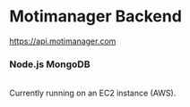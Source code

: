 # Motimanager Backend
https://api.motimanager.com
<br/>
<h3>Node.js MongoDB</h3>
<br/>
Currently running on an EC2 instance (AWS).
